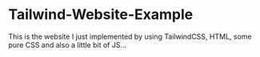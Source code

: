 # Tailwind-Website-Example

This is the website I just implemented by using TailwindCSS, HTML, some pure CSS and also a little bit of JS...
